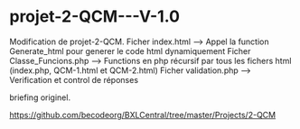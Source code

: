 # projet-2-QCM---V-1.0

Modification de projet-2-QCM.
Ficher index.html --> Appel la function  Generate_html pour generer le code html dynamiquement
Ficher Classe_Funcions.php --> Functions en php récursif par tous les fichers html (index.php, QCM-1.html et QCM-2.html)
Ficher validation.php --> Verification et control de réponses


briefing originel.

https://github.com/becodeorg/BXLCentral/tree/master/Projects/2-QCM
